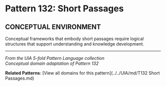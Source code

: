# Pattern 132: Short Passages

## CONCEPTUAL ENVIRONMENT

Conceptual frameworks that embody short passages require logical structures that support understanding and knowledge development.

---

*From the UIA 5-fold Pattern Language collection*  
*Conceptual domain adaptation of Pattern 132*

**Related Patterns**: [View all domains for this pattern](../../UIA/md/T132 Short Passages.md)